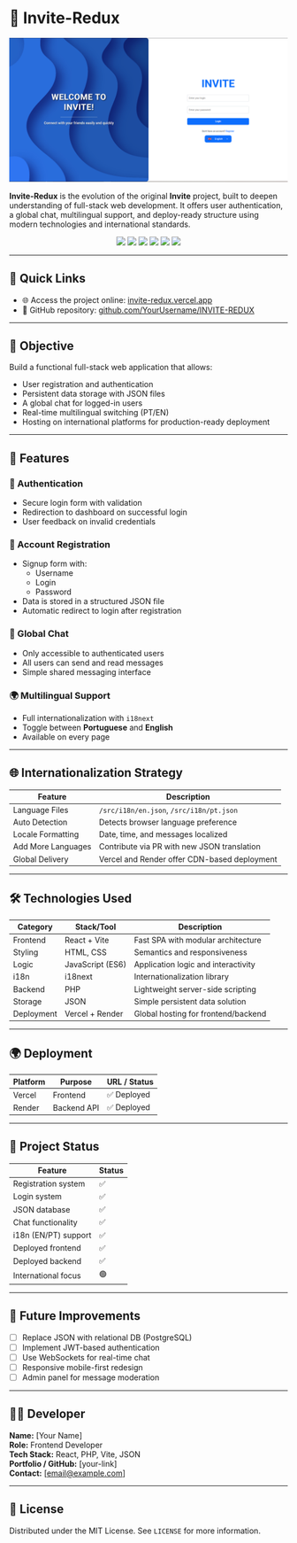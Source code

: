 # 🚀 Invite-Redux

<p align="center">
  <img src="./assets/invite-redux-github.png" alt="Login Screen Preview"/>
</p>

**Invite-Redux** is the evolution of the original **Invite** project, built to deepen understanding of full-stack web development. It offers user authentication, a global chat, multilingual support, and deploy-ready structure using modern technologies and international standards.

<p align="center">
  <img src="https://img.shields.io/badge/React-20232A?style=for-the-badge&logo=react&logoColor=61DAFB" />
  <img src="https://img.shields.io/badge/Vite-646CFF?style=for-the-badge&logo=vite&logoColor=white" />
  <img src="https://img.shields.io/badge/PHP-777BB4?style=for-the-badge&logo=php&logoColor=white" />
  <img src="https://img.shields.io/badge/JSON-000000?style=for-the-badge&logo=json&logoColor=white" />
  <img src="https://img.shields.io/badge/Vercel-000000?style=for-the-badge&logo=vercel&logoColor=white" />
  <img src="https://img.shields.io/badge/Render-00D3FA?style=for-the-badge&logo=render&logoColor=white" />
</p>

---

## 🔗 Quick Links

- 🌐 Access the project online: [invite-redux.vercel.app](https://invite-redux.vercel.app)
- 💾 GitHub repository: [github.com/YourUsername/INVITE-REDUX](https://github.com/YourUsername/INVITE-REDUX)

---

## 🎯 Objective

Build a functional full-stack web application that allows:

- User registration and authentication  
- Persistent data storage with JSON files  
- A global chat for logged-in users  
- Real-time multilingual switching (PT/EN)  
- Hosting on international platforms for production-ready deployment  

---

## 📲 Features

### 🔐 Authentication
- Secure login form with validation  
- Redirection to dashboard on successful login  
- User feedback on invalid credentials  

### 📝 Account Registration
- Signup form with:
  - Username
  - Login
  - Password
- Data is stored in a structured JSON file  
- Automatic redirect to login after registration  

### 💬 Global Chat
- Only accessible to authenticated users  
- All users can send and read messages  
- Simple shared messaging interface  

### 🌍 Multilingual Support
- Full internationalization with `i18next`  
- Toggle between **Portuguese** and **English**  
- Available on every page  

---

## 🌐 Internationalization Strategy

| Feature                     | Description                                   |
|----------------------------|-----------------------------------------------|
| Language Files             | `/src/i18n/en.json`, `/src/i18n/pt.json`      |
| Auto Detection             | Detects browser language preference           |
| Locale Formatting          | Date, time, and messages localized            |
| Add More Languages         | Contribute via PR with new JSON translation   |
| Global Delivery            | Vercel and Render offer CDN-based deployment  |

---

## 🛠️ Technologies Used

| Category   | Stack/Tool       | Description                          |
|------------|------------------|--------------------------------------|
| Frontend   | React + Vite     | Fast SPA with modular architecture   |
| Styling    | HTML, CSS        | Semantics and responsiveness         |
| Logic      | JavaScript (ES6) | Application logic and interactivity  |
| i18n       | i18next          | Internationalization library         |
| Backend    | PHP              | Lightweight server-side scripting    |
| Storage    | JSON             | Simple persistent data solution      |
| Deployment | Vercel + Render  | Global hosting for frontend/backend  |

---

## 🌍 Deployment

| Platform | Purpose      | URL / Status |
|----------|--------------|--------------|
| Vercel   | Frontend     | ✅ Deployed   |
| Render   | Backend API  | ✅ Deployed   |

---

## 📌 Project Status

| Feature               | Status |
|------------------------|--------|
| Registration system    | ✅     |
| Login system           | ✅     |
| JSON database          | ✅     |
| Chat functionality     | ✅     |
| i18n (EN/PT) support   | ✅     |
| Deployed frontend      | ✅     |
| Deployed backend       | ✅     |
| International focus    | 🟢     |

---

## 🧩 Future Improvements

- [ ] Replace JSON with relational DB (PostgreSQL)  
- [ ] Implement JWT-based authentication  
- [ ] Use WebSockets for real-time chat  
- [ ] Responsive mobile-first redesign  
- [ ] Admin panel for message moderation  

---

## 👨‍💻 Developer

**Name:** [Your Name]  
**Role:** Frontend Developer  
**Tech Stack:** React, PHP, Vite, JSON  
**Portfolio / GitHub:** [your-link]  
**Contact:** [email@example.com]

---

## 📄 License

Distributed under the MIT License. See `LICENSE` for more information.
